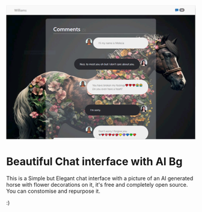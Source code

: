 ![alt](./repo_photos/stage-2a.PNG)

# Beautiful Chat interface with AI Bg

This is a Simple but Elegant chat interface with a picture of an AI generated horse with flower decorations on it, it's free and completely open source. You can constomise and repurpose it.

:)
